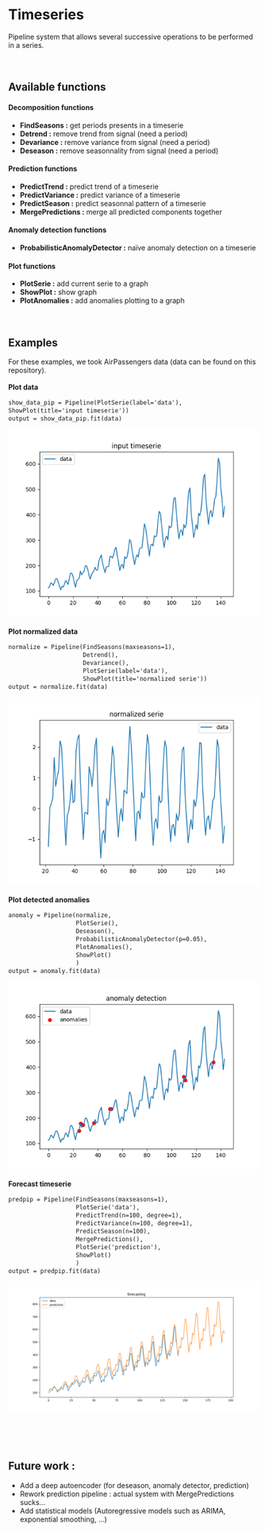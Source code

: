 # Timeseries
Pipeline system that allows several successive operations to be performed in a series.
<br/>
<br/>
<br/>

## Available functions

#### Decomposition functions
 - **FindSeasons :** get periods presents in a timeserie
 - **Detrend :** remove trend from signal (need a period)
 - **Devariance :** remove variance from signal (need a period)
 - **Deseason :** remove seasonnality from signal (need a period)

#### Prediction functions
 - **PredictTrend :** predict trend of a timeserie
 - **PredictVariance :** predict variance of a timeserie
 - **PredictSeason :** predict seasonnal pattern of a timeserie
 - **MergePredictions :** merge all predicted components together

#### Anomaly detection functions
 - **ProbabilisticAnomalyDetector :** naïve anomaly detection on a timeserie
 
#### Plot functions
 - **PlotSerie :** add current serie to a graph
 - **ShowPlot :** show graph
 - **PlotAnomalies :** add anomalies plotting to a graph
<br/><br/><br/>

## Examples
For these examples, we took AirPassengers data (data can be found on this repository).  
<br/>
**Plot data**  
```
show_data_pip = Pipeline(PlotSerie(label='data'), ShowPlot(title='input timeserie'))
output = show_data_pip.fit(data)
```  
![data](images/data.png)
<br/><br/>
**Plot normalized data**  
```
normalize = Pipeline(FindSeasons(maxseasons=1), 
                     Detrend(), 
                     Devariance(),
                     PlotSerie(label='data'),
                     ShowPlot(title='normalized serie'))
output = normalize.fit(data)
```  
![normalized](images/normalized.png)
<br/><br/>
**Plot detected anomalies**  
```
anomaly = Pipeline(normalize,
                   PlotSerie(),
                   Deseason(),
                   ProbabilisticAnomalyDetector(p=0.05),
                   PlotAnomalies(),
                   ShowPlot()
                   )
output = anomaly.fit(data)
```  
![anomaly](images/anomaly.png)
<br/><br/>
**Forecast timeserie**  
```
predpip = Pipeline(FindSeasons(maxseasons=1),
                   PlotSerie('data'),
                   PredictTrend(n=100, degree=1),
                   PredictVariance(n=100, degree=1),
                   PredictSeason(n=100),
                   MergePredictions(),
                   PlotSerie('prediction'),
                   ShowPlot()
                   )
output = predpip.fit(data)
```  
![forecasting](images/forecasting.png)

<br/><br/><br/>

## Future work :
 - Add a deep autoencoder (for deseason, anomaly detector, prediction)
 - Rework prediction pipeline : actual system with MergePredictions sucks...
 - Add statistical models (Autoregressive models such as ARIMA, exponential smoothing, ...)
